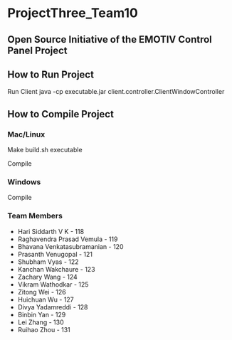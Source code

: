 # ProjectThree_Team10

## Open Source Initiative of the EMOTIV Control Panel Project

## How to Run Project



    
 
Run Client
java -cp executable.jar client.controller.ClientWindowController 


    

## How to Compile Project

### Mac/Linux

Make build.sh executable

    

Compile

    
    
### Windows

Compile

    


### Team Members

* Hari Siddarth V K - 118
* Raghavendra Prasad Vemula - 119
* Bhavana Venkatasubramanian - 120
* Prasanth Venugopal - 121
* Shubham Vyas - 122
* Kanchan Wakchaure - 123
* Zachary Wang - 124
* Vikram Wathodkar - 125
* Zitong Wei - 126
* Huichuan Wu - 127
* Divya Yadamreddi - 128
* Binbin Yan - 129
* Lei Zhang - 130
* Ruihao Zhou - 131



